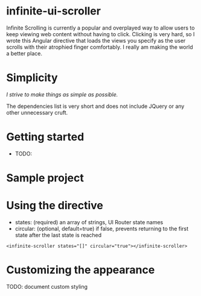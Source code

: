 # infinite-ui-scroller
Infinite Scrolling is currently a popular and overplayed way to allow users to keep viewing web content without having to click.
 Clicking is very hard, so I wrote this Angular directive that loads the views you specify as the user scrolls
 with their atrophied finger comfortably. I really am making the world a better place.

# Simplicity
 _I strive to make things as simple as possible._

 The dependencies list is very short and does not include JQuery or any other unnecessary cruft.


# Getting started
- TODO:

# Sample project

# Using the directive
- states: (required) an array of strings, UI Router state names
- circular: (optional, default=true) if false, prevents returning to the first state after
the last state is reached

`<infinite-scroller states="[]" circular="true"></infinite-scroller>`

# Customizing the appearance
TODO: document custom styling
